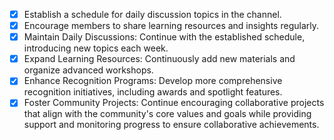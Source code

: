 - [x] Establish a schedule for daily discussion topics in the channel.
- [x] Encourage members to share learning resources and insights regularly.
- [x] Maintain Daily Discussions: Continue with the established schedule, introducing new topics each week.
- [x] Expand Learning Resources: Continuously add new materials and organize advanced workshops.
- [x] Enhance Recognition Programs: Develop more comprehensive recognition initiatives, including awards and spotlight features.
- [x] Foster Community Projects: Continue encouraging collaborative projects that align with the community's core values and goals while providing support and monitoring progress to ensure collaborative achievements.